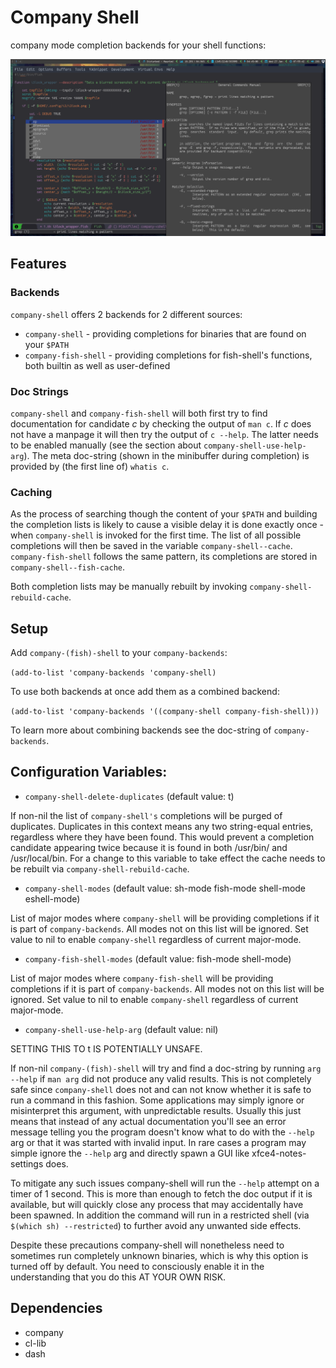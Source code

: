 
# Company Shell

company mode completion backends for your shell functions:

![](./screenshot.png)

## Features

### Backends

`company-shell` offers 2 backends for 2 different sources:

* `company-shell` - providing completions for binaries that are found on your `$PATH`
* `company-fish-shell` - providing completions for fish-shell's functions, both builtin as well as user-defined

### Doc Strings

`company-shell` and `company-fish-shell` will both first try to find documentation for candidate *c* by checking
the output of `man c`. If *c* does not have a manpage it will then try the output of `c --help`. The latter needs
to be enabled manually (see the section about `company-shell-use-help-arg`). The meta doc-string (shown in the
minibuffer during completion) is provided by (the first line of) `whatis c`.

### Caching

As the process of searching though the content of your `$PATH` and building the completion lists is likely
to cause a visible delay it is done exactly once - when `company-shell` is invoked for the first time.
The list of all possible completions will then be saved in the variable `company-shell--cache`.
`company-fish-shell` follows the same pattern, its completions are stored in `company-shell--fish-cache`.

Both completion lists may be manually rebuilt by invoking `company-shell-rebuild-cache`.

## Setup

Add `company-(fish)-shell` to your `company-backends`:

`(add-to-list 'company-backends 'company-shell)`

To use both backends at once add them as a combined backend:

`(add-to-list 'company-backends '((company-shell company-fish-shell)))`

To learn more about combining backends see the doc-string of `company-backends`.

## Configuration Variables:

* `company-shell-delete-duplicates` (default value: t)

If non-nil the list of `company-shell's` completions will be purged of duplicates. Duplicates in this context means any two
string-equal entries, regardless where they have been found. This would prevent a completion candidate
appearing twice because it is found in both /usr/bin/ and /usr/local/bin.
For a change to this variable to take effect the cache needs to be rebuilt via `company-shell-rebuild-cache`.

* `company-shell-modes` (default value: sh-mode fish-mode shell-mode eshell-mode)

List of major modes where `company-shell` will be providing completions if it is part of `company-backends`.
All modes not on this list will be ignored. Set value to nil to enable `company-shell` regardless of current major-mode.

* `company-fish-shell-modes` (default value: fish-mode shell-mode)

List of major modes where `company-fish-shell` will be providing completions if it is part of `company-backends`.
All modes not on this list will be ignored. Set value to nil to enable `company-shell` regardless of current major-mode.

* `company-shell-use-help-arg` (default value: nil)

SETTING THIS TO t IS POTENTIALLY UNSAFE.

If non-nil `company-(fish)-shell` will try and find a doc-string by running `arg --help`
if `man arg` did not produce any valid results. This is not completely safe since
`company-shell` does not and can not know whether it is safe to run a command in this
fashion. Some applications may simply ignore or misinterpret this argument, with
unpredictable results. Usually this just means that instead of any actual documentation
you'll see an error message telling you the program doesn't know what to do with the
`--help` arg or that it was started with invalid input. In rare cases a program may simple
ignore the `--help` arg and directly spawn a GUI like xfce4-notes-settings does.

To mitigate any such issues company-shell will run the `--help` attempt on a timer of
1 second. This is more than enough to fetch the doc output if it is available, but will
quickly close any process that may accidentally have been spawned. In addition the command
will run in a restricted shell (via `$(which sh) --restricted`) to further avoid any unwanted
side effects.

Despite these precautions company-shell will nonetheless need to sometimes run completely unknown
binaries, which is why this option is turned off by default. You need to consciously enable
it in the understanding that you do this AT YOUR OWN RISK.

## Dependencies

* company
* cl-lib
* dash
